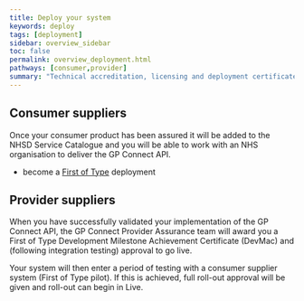 ```yaml
---
title: Deploy your system
keywords: deploy
tags: [deployment]
sidebar: overview_sidebar
toc: false
permalink: overview_deployment.html
pathways: [consumer,provider]
summary: "Technical accreditation, licensing and deployment certificates"
---
```


## Consumer suppliers ##

Once your consumer product has been assured it will be added to the NHSD Service Catalogue and you will be able to work with an NHS organisation to deliver the GP Connect API.

- become a [First of Type](overview_first_of_type.html) deployment

## Provider suppliers ##

When you have successfully validated your implementation of the GP Connect API, the GP Connect Provider Assurance team will award you a First of Type Development Milestone Achievement Certificate (DevMac) and (following integration testing) approval to go live. 

Your system will then enter a period of testing with a consumer supplier system (First of Type pilot). If this is achieved, full roll-out approval will be given and roll-out can begin in Live.



